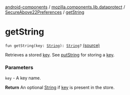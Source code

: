 [android-components](../../index.md) / [mozilla.components.lib.dataprotect](../index.md) / [SecureAbove22Preferences](index.md) / [getString](./get-string.md)

# getString

`fun getString(key: `[`String`](https://kotlinlang.org/api/latest/jvm/stdlib/kotlin/-string/index.html)`): `[`String`](https://kotlinlang.org/api/latest/jvm/stdlib/kotlin/-string/index.html)`?` [(source)](https://github.com/mozilla-mobile/android-components/blob/master/components/lib/dataprotect/src/main/java/mozilla/components/lib/dataprotect/SecureAbove22Preferences.kt#L76)

Retrieves a stored [key](#). See [putString](#) for storing a [key](#).

### Parameters

`key` - A key name.

**Return**
An optional [String](https://kotlinlang.org/api/latest/jvm/stdlib/kotlin/-string/index.html) if [key](#) is present in the store.

